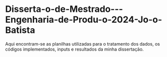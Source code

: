 # Disserta-o-de-Mestrado---Engenharia-de-Produ-o-2024-Jo-o-Batista
Aqui encontram-se as planilhas utilizadas para o tratamento dos dados, os códigos implementados, inputs e resultados da minha dissertação.
